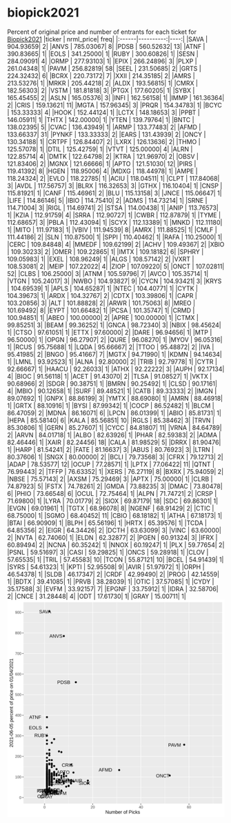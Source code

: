 # biopick2021
Percent of original price and number of entrants for each ticket for [Biopick2021](https://twitter.com/hashtag/Biopick2021)
|ticker | nrml_price| freq|
|:------|----------:|----:|
|SAVA   |  904.93659|    2|
|ANVS   |  785.03067|    8|
|PDSB   |  560.52632|   13|
|ATNF   |  390.83665|    1|
|EOLS   |  341.25000|    1|
|RUBY   |  300.60826|    1|
|SESN   |  284.09091|    4|
|ORMP   |  277.93103|    1|
|EPIX   |  266.24896|    3|
|PLXP   |  261.04348|    1|
|PAVM   |  256.82819|   58|
|SEEL   |  231.50685|    2|
|GRTS   |  224.32432|    6|
|BCRX   |  220.73172|    7|
|XXII   |  214.35185|    2|
|AMRS   |  213.53276|    1|
|MRKR   |  205.44218|    2|
|ALDX   |  193.56815|    1|
|CMRX   |  182.56303|    2|
|VSTM   |  181.81818|    3|
|PTGX   |  177.60205|    1|
|SYBX   |  165.45455|    2|
|ASLN   |  165.05376|    3|
|INFI   |  162.56158|    1|
|IMMP   |  161.36364|    2|
|CRIS   |  159.13621|   11|
|MGTA   |  157.96345|    3|
|PRQR   |  154.34783|    1|
|BCYC   |  153.33333|    4|
|HOOK   |  152.44124|    1|
|LCTX   |  148.18653|    3|
|PPBT   |  146.05911|    1|
|THTX   |  142.00000|    1|
|YTEN   |  139.79764|    1|
|BNTC   |  138.02395|    5|
|CVAC   |  136.43949|    1|
|ARMP   |  133.77483|    2|
|AFMD   |  133.66337|   31|
|PYNKF  |  133.33333|    2|
|EARS   |  131.43939|    2|
|ONCY   |  130.34188|    1|
|CRTPF  |  126.84407|    2|
|LXRX   |  126.13636|    2|
|THMO   |  125.57078|    1|
|DTIL   |  125.42759|    1|
|VTVT   |  125.00000|    4|
|ALRN   |  122.85714|    4|
|DMTK   |  122.64798|    2|
|KTRA   |  121.96970|    2|
|OBSV   |  121.83406|    2|
|MGNX   |  121.66666|    1|
|APTO   |  121.51030|   12|
|PIRS   |  119.41392|    8|
|HGEN   |  118.95006|    4|
|MDXG   |  118.44978|    1|
|AMPE   |  118.24324|    2|
|EVLO   |  118.22785|    1|
|ACIU   |  118.04511|    1|
|CLPT   |  117.84068|    3|
|AVDL   |  117.56757|    3|
|BLRX   |  116.32653|    3|
|GTHX   |  116.10404|    1|
|CNSP   |  115.81921|    1|
|CANF   |  115.46961|    2|
|BLU    |  115.13158|    3|
|JNCE   |  115.06647|    1|
|LIFE   |  114.86146|    5|
|IBIO   |  114.75410|    2|
|ADMS   |  114.73214|    1|
|SRNE   |  114.71004|    3|
|RIGL   |  114.69741|    2|
|STSA   |  114.00438|    1|
|ANIP   |  113.76573|    1|
|KZIA   |  112.91759|    4|
|SRRA   |  112.90727|    1|
|CWBR   |  112.87879|    1|
|TYME   |  112.68657|    3|
|PBLA   |  112.43094|    1|
|SCYX   |  112.13389|    1|
|MNKD   |  112.11180|    1|
|MITO   |  111.97183|    1|
|VBIV   |  111.94539|    8|
|AMRX   |  111.88525|    1|
|CMLF   |  111.44186|    2|
|SLN    |  110.87500|    1|
|SPPI   |  110.40462|    1|
|RAFA   |  110.25000|    1|
|CERC   |  109.84848|    4|
|MMEDF  |  109.62199|    2|
|ACHV   |  109.49367|    2|
|XBIO   |  109.30233|    2|
|OMER   |  109.22865|    1|
|IMTX   |  109.18182|    6|
|SPHRY  |  109.05983|    1|
|EXEL   |  108.96249|    1|
|ALGS   |  108.57142|    2|
|VXRT   |  108.53081|    2|
|MEIP   |  107.22022|    4|
|ZIOP   |  107.09220|    5|
|ONCT   |  107.02811|   52|
|CLBS   |  106.25000|    3|
|ATNM   |  105.59796|    7|
|AVCO   |  105.35714|    1|
|VTGN   |  105.24017|    3|
|NWBO   |  104.93827|    9|
|CYCN   |  104.93421|    3|
|KRYS   |  104.69539|    1|
|APLS   |  104.65287|    1|
|NTEC   |  104.40771|    1|
|CYTK   |  104.39673|    1|
|ARDX   |  104.32767|    2|
|CDTX   |  103.39806|    1|
|CAPR   |  103.20856|    3|
|ALT    |  101.88828|    2|
|ARWR   |  101.75063|    8|
|MREO   |  101.69492|    8|
|EYPT   |  101.66482|    1|
|PCSA   |  101.35747|    1|
|CRMD   |  100.94851|    1|
|ABEO   |  100.00000|    2|
|APRE   |  100.00000|    1|
|CTMX   |   99.85251|    3|
|BEAM   |   99.36252|    1|
|GNCA   |   98.72340|    3|
|NBIX   |   98.45624|    1|
|CTSO   |   97.61051|    1|
|ETTX   |   97.60000|    2|
|DARE   |   96.94656|    1|
|MTP    |   96.50000|    1|
|OPGN   |   96.27907|    2|
|QURE   |   96.08270|    1|
|MYOV   |   96.05316|    1|
|RCUS   |   95.75688|    1|
|LQDA   |   95.66667|    2|
|TTOO   |   95.48872|    2|
|IVA    |   95.41985|    2|
|BNGO   |   95.41667|    7|
|MGTX   |   94.71990|    1|
|KDMN   |   94.14634|    1|
|LMNL   |   93.92523|    1|
|ALNA   |   92.80000|    2|
|TRIB   |   92.79778|    1|
|CYTR   |   92.66667|    1|
|HAACU  |   92.26033|    1|
|ATHX   |   92.22222|    3|
|AUPH   |   92.17134|    4|
|BIOC   |   91.56118|    1|
|ACET   |   91.43070|    2|
|TLSA   |   91.08527|    1|
|VKTX   |   90.68966|    2|
|SDGR   |   90.38751|    1|
|BMRN   |   90.25492|    1|
|CLSD   |   90.17161|    4|
|MBIO   |   90.12658|    1|
|SURF   |   89.48521|    1|
|CATB   |   89.33333|    2|
|IMGN   |   89.07692|    1|
|GNPX   |   88.86199|    3|
|YMTX   |   88.69080|    1|
|AMRN   |   88.46918|    1|
|GRTX   |   88.10916|    1|
|BYSI   |   87.99342|    1|
|COCP   |   86.52482|    1|
|BLCM   |   86.47059|    2|
|MDNA   |   86.16071|    6|
|LPCN   |   86.01399|    1|
|ABIO   |   85.81731|    1|
|HEPA   |   85.58140|    6|
|KALA   |   85.56851|   10|
|RGLS   |   85.38462|    3|
|TRVN   |   85.30806|    1|
|GERN   |   85.27607|    1|
|CYCC   |   84.81807|   11|
|VRNA   |   84.64789|    2|
|ARVN   |   84.01718|    1|
|ALBO   |   82.63926|    1|
|PHAR   |   82.59383|    2|
|ADMA   |   82.46446|    1|
|XAIR   |   82.24456|   18|
|CALA   |   81.98529|    5|
|DRRX   |   81.90476|    1|
|HARP   |   81.54241|    2|
|FATE   |   81.16637|    3|
|ABUS   |   80.76923|    3|
|LTRN   |   80.37606|    1|
|SNGX   |   80.00000|    2|
|BCLI   |   79.73568|    3|
|CFRX   |   79.12713|    2|
|ADAP   |   78.53577|   12|
|OCUP   |   77.28571|    1|
|LPTX   |   77.06422|   11|
|QTNT   |   76.99443|    2|
|TFFP   |   76.63352|    1|
|XERS   |   76.27119|    8|
|BXRX   |   75.94059|    2|
|NBSE   |   75.57143|    2|
|AXSM   |   75.29469|    3|
|APTX   |   75.00000|    1|
|CLRB   |   74.87923|    5|
|FSTX   |   74.78261|    2|
|GMDA   |   73.88235|    3|
|DMAC   |   73.80478|    6|
|PHIO   |   73.66548|    6|
|OCUL   |   72.75464|    1|
|ALPN   |   71.74721|    2|
|CRSP   |   71.69800|    1|
|LYRA   |   70.01779|    2|
|SIOX   |   69.87179|   18|
|SDC    |   69.86301|    1|
|EVGN   |   69.01961|    1|
|TGTX   |   68.96078|    8|
|NGENF  |   68.91429|    2|
|CTIC   |   68.75000|    1|
|SGMO   |   68.40452|   11|
|CBIO   |   68.18182|    1|
|ATHA   |   67.18173|    1|
|BTAI   |   66.90909|    1|
|BLPH   |   65.56196|    1|
|HRTX   |   65.39576|    1|
|TCDA   |   64.85356|    2|
|EIGR   |   64.34426|    2|
|DCTH   |   63.63099|    3|
|VINC   |   63.60000|    2|
|NVTA   |   62.74060|    1|
|ELDN   |   62.32877|    2|
|PGEN   |   60.91324|    3|
|IFRX   |   60.89494|    2|
|NCNA   |   60.35242|    1|
|NNOX   |   60.19247|    1|
|PLX    |   59.77654|    2|
|PSNL   |   59.51697|    3|
|CASI   |   59.29825|    1|
|ONCS   |   59.28918|    1|
|CLOV   |   57.65535|    1|
|TRIL   |   57.45583|   10|
|TCON   |   55.87121|   10|
|BCEL   |   54.91439|    1|
|SYRS   |   54.61323|    1|
|KPTI   |   52.95508|    9|
|AVIR   |   51.97972|    1|
|ORPH   |   46.54378|    1|
|SLDB   |   46.17347|    2|
|CRDF   |   42.99490|    2|
|PROG   |   42.14559|    1|
|BDTX   |   39.41085|    1|
|PRVB   |   38.28039|    1|
|OTIC   |   37.57085|    1|
|CYDY   |   35.17588|    3|
|EVFM   |   33.92157|    7|
|EPGNF  |   33.75912|    1|
|IDRA   |   32.58706|    2|
|CNCE   |   31.28448|    4|
|ODT    |   17.61730|    1|
|GRAY   |   15.00711|    1|
![retvspicks](biopicks.png?raw=true)
